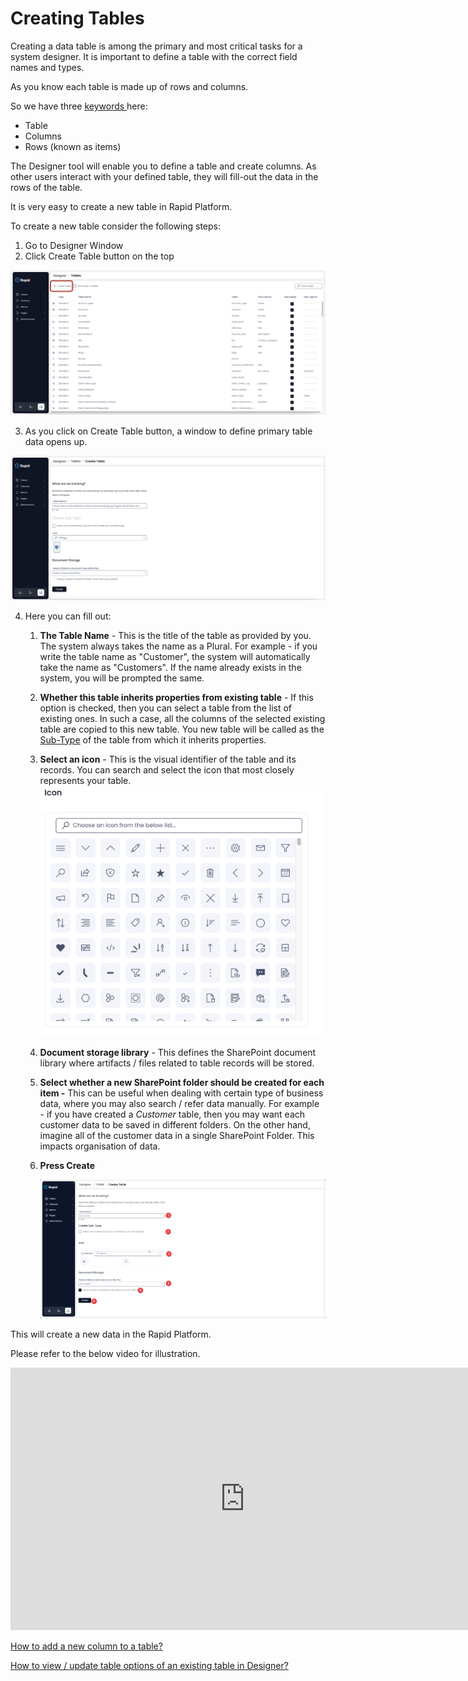 # Creating Tables

Creating a data table is among the primary and most critical tasks for a system designer. It is important to define a table with the correct field names and types.

As you know each table is made up of rows and columns.

So we have three [keywords ](</docs/Rapid/3-User Manual/glossary/glossary.md#table-items-and-columns> "Table items and columns")here:

- Table
- Columns
- Rows (known as items)

The Designer tool will enable you to define a table and create columns. As other users interact with your defined table, they will fill-out the data in the rows of the table.

It is very easy to create a new table in Rapid Platform.

To create a new table consider the following steps:

1. Go to Designer Window
2. Click Create Table button on the top

![Click Create Table Button At The Top](ClickCreateTableButtonOnTheTopImg.png)

3. As you click on Create Table button, a window to define primary table data opens up.

![Click Create Table Button](ClickCreateTableButtonImg.png)

4. Here you can fill out:
    1. **The Table Name** - This is the title of the table as provided by you. The system always takes the name as a Plural. For example - if you write the table name as "Customer", the system will automatically take the name as "Customers". If the name already exists in the system, you will be prompted the same.
    2. **Whether this table inherits properties from existing table** - If this option is checked, then you can select a table from the list of existing ones. In such a case, all the columns of the selected existing table are copied to this new table. You new table will be called as the [Sub-Type](</docs/Rapid/3-User Manual/glossary/glossary.md#inherit-tables> "Inherit Table / Sub-Type Of") of the table from which it inherits properties.
    3. **Select an icon** - This is the visual identifier of the table and its records. You can search and select the icon that most closely represents your table.
    ![Select an image](SelectAnIconImg.png)
    4. **Document storage library** - This defines the SharePoint document library where artifacts / files related to table records will be stored.
    5. **Select whether a new SharePoint folder should be created for each item -** This can be useful when dealing with certain type of business data, where you may also search / refer data manually. For example - if you have created a *Customer* table, then you may want each customer data to be saved in different folders. On the other hand, imagine all of the customer data in a single SharePoint Folder. This impacts organisation of data.
    6. **Press Create** 
    
        ![Press Create Button](PressCreateButtonImg.png)

This will create a new data in the Rapid Platform.

Please refer to the below video for illustration.

<iframe allowfullscreen="allowfullscreen" frameborder="0" height="420" src="https://www.youtube.com/embed/oktuKVhF7Og?si=HbdiSTwt7__rs-Nl" title="YouTube video player" width="750"></iframe>

[How to add a new column to a table?](../5-Table%20Configuration%20Guides/how-to-add-columns-to-a-data-table/how-to-add-columns-to-a-data-table.md "How to add columns to a data table?")

[How to view / update table options of an existing table in Designer?](../5-Table%20Configuration%20Guides/how-to-view-update-table-options-of-a-table/how-to-view-update-table-options-of-a-table.md "How to view / update table options of an existing table in Designer?")

